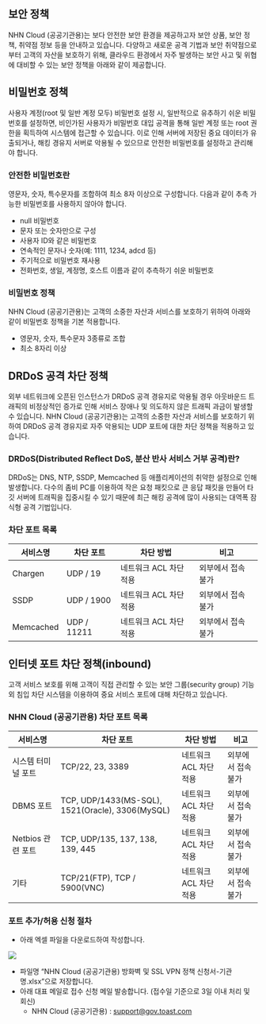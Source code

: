 ## 보안 정책

NHN Cloud (공공기관용)는 보다 안전한 보안 환경을 제공하고자 보안 상품, 보안 정책, 취약점 정보 등을 안내하고 있습니다.
다양하고 새로운 공격 기법과 보안 취약점으로부터 고객의 자산을 보호하기 위해, 클라우드 환경에서 자주 발생하는 보안 사고 및 위협에 대비할 수 있는 보안 정책을 아래와 같이 제공합니다.

## 비밀번호 정책

사용자 계정(root 및 일반 계정 모두) 비밀번호 설정 시, 일반적으로 유추하기 쉬운 비밀번호를 설정하면, 비인가된 사용자가 비밀번호 대입 공격을 통해 일반 계정 또는 root 권한을 획득하여 시스템에 접근할 수 있습니다. 이로 인해 서버에 저장된 중요 데이터가 유출되거나, 해킹 경유지 서버로 악용될 수 있으므로 안전한 비밀번호를 설정하고 관리해야 합니다.

### 안전한 비밀번호란

영문자, 숫자, 특수문자를 조합하여 최소 8자 이상으로 구성합니다. 다음과 같이 추측 가능한 비밀번호를 사용하지 않아야 합니다.

* null 비밀번호
* 문자 또는 숫자만으로 구성
* 사용자 ID와 같은 비밀번호
* 연속적인 문자나 숫자(예: 1111, 1234, adcd 등)
* 주기적으로 비밀번호 재사용
* 전화번호, 생일, 계정명, 호스트 이름과 같이 추측하기 쉬운 비밀번호

### 비밀번호 정책

NHN Cloud (공공기관용)는 고객의 소중한 자산과 서비스를 보호하기 위하여 아래와 같이 비밀번호 정책을 기본 적용합니다.

* 영문자, 숫자, 특수문자 3종류로 조합
* 최소 8자리 이상

## DRDoS 공격 차단 정책

외부 네트워크에 오픈된 인스턴스가 DRDoS 공격 경유지로 악용될 경우 아웃바운드 트래픽의 비정상적인 증가로 인해 서비스 장애나 및 의도하지 않은 트래픽 과금이 발생할 수 있습니다.
NHN Cloud (공공기관용)는 고객의 소중한 자산과 서비스를 보호하기 위하여 DRDoS 공격 경유지로 자주 악용되는 UDP 포트에 대한 차단 정책을 적용하고 있습니다.

### DRDoS(Distributed Reflect DoS, 분산 반사 서비스 거부 공격)란?

DRDoS는 DNS, NTP, SSDP, Memcached 등 애플리케이션의 취약한 설정으로 인해 발생합니다. 다수의 좀비 PC를 이용하여 작은 요청 패킷으로 큰 응답 패킷을 만들어 타깃 서버에 트래픽을 집중시킬 수 있기 때문에 최근 해킹 공격에 많이 사용되는 대역폭 잠식형 공격 기법입니다.

### 차단 포트 목록

| 서비스명 | 차단 포트 | 차단 방법 | 비고 |
| --- | --- | --- | --- |
| Chargen | UDP / 19 | 네트워크 ACL 차단 적용 | 외부에서 접속 불가 |
| SSDP | UDP / 1900 | 네트워크 ACL 차단 적용 | 외부에서 접속 불가 |
| Memcached | UDP / 11211 | 네트워크 ACL 차단 적용 | 외부에서 접속 불가 |

## 인터넷 포트 차단 정책(inbound)

고객 서비스 보호를 위해 고객이 직접 관리할 수 있는 보안 그룹(security group) 기능 외 침입 차단 시스템을 이용하여 중요 서비스 포트에 대해 차단하고 있습니다.

### NHN Cloud (공공기관용) 차단 포트 목록

| 서비스명 | 차단 포트 | 차단 방법 | 비고 |
| --- | --- | --- | --- |
| 시스템 터미널 포트 | TCP/22, 23, 3389 | 네트워크 ACL 차단 적용 | 외부에서 접속 불가 |
| DBMS 포트 | TCP, UDP/1433(MS-SQL), 1521(Oracle), 3306(MySQL) | 네트워크 ACL 차단 적용 | 외부에서 접속 불가 |
| Netbios 관련 포트 | TCP, UDP/135, 137, 138, 139, 445 | 네트워크 ACL 차단 적용 | 외부에서 접속 불가 |
| 기타 | TCP/21(FTP), TCP / 5900(VNC) | 네트워크 ACL 차단 적용 | 외부에서 접속 불가 |

### 포트 추가/허용 신청 절차
- 아래 엑셀 파일을 다운로드하여 작성합니다.

[![](https://static.toastoven.net/prod_gov_security/img_04.png)](https://static.toastoven.net/prod\_gov\_security/NHN%20Cloud%20%28%EA%B3%B5%EA%B3%B5%EA%B8%B0%EA%B4%80%EC%9A%A9%29%20%EB%B0%A9%ED%99%94%EB%B2%BD%20%EB%B0%8F%20SSL%20VPN%20%EC%A0%95%EC%B1%85%20%EC%8B%A0%EC%B2%AD%EC%84%9C.xlsx)

- 파일명 “NHN Cloud (공공기관용) 방화벽 및 SSL VPN 정책 신청서-기관명.xlsx”으로 저장합니다.
- 아래 대표 메일로 접수 신청 메일 발송합니다. (접수일 기준으로 3일 이내 처리 및 회신)
    - NHN Cloud (공공기관용) : [support@gov.toast.com](mailto:support@gov.toast.com)
